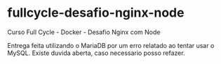 # fullcycle-desafio-nginx-node
Curso Full Cycle - Docker - Desafio Nginx com Node

Entrega feita utilizando o MariaDB por um erro relatado ao tentar usar o MySQL. Existe duvida aberta, caso necessario posso refazer.
